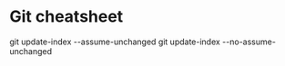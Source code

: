 # Git cheatsheet

git update-index --assume-unchanged <file>
git update-index --no-assume-unchanged <file>